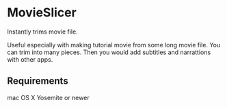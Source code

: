 # MovieSlicer
Instantly trims movie file.

Useful especially with making tutorial movie from some long movie file.
You can trim into many pieces.
Then you would add subtitles and narrattions with other apps.

## Requirements
mac OS X Yosemite or newer

